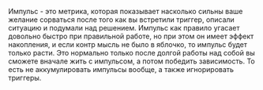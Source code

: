Импульс - это метрика, которая показывает насколько сильны ваше желание сорваться после того как вы встретили триггер, описали ситуацию и подумали над решением. Импульс как правило угасает довольно быстро при правильной работе, но при этом он имеет эффект накопления, и если контр мысль не было в яблочко, то импульс будет только расти. Это нормально только после долгой работы над собой вы сможете вначале жить с импульсом, а потом победить зависимость. То есть не аккумулировать импульсы вообще, а также игнорировать триггеры.